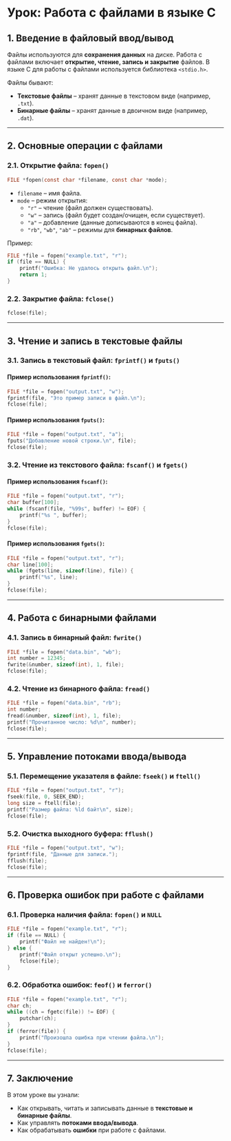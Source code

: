 
# Урок: Работа с файлами в языке C

## 1. Введение в файловый ввод/вывод
Файлы используются для **сохранения данных** на диске. Работа с файлами включает **открытие, чтение, запись и закрытие** файлов. 
В языке C для работы с файлами используется библиотека `<stdio.h>`.

Файлы бывают:
- **Текстовые файлы** – хранят данные в текстовом виде (например, `.txt`).
- **Бинарные файлы** – хранят данные в двоичном виде (например, `.dat`).

---

## 2. Основные операции с файлами

### 2.1. Открытие файла: `fopen()`
```c
FILE *fopen(const char *filename, const char *mode);
```
- `filename` – имя файла.
- `mode` – режим открытия:
  - `"r"` – чтение (файл должен существовать).
  - `"w"` – запись (файл будет создан/очищен, если существует).
  - `"a"` – добавление (данные дописываются в конец файла).
  - `"rb"`, `"wb"`, `"ab"` – режимы для **бинарных файлов**.

Пример:
```c
FILE *file = fopen("example.txt", "r");
if (file == NULL) {
    printf("Ошибка: Не удалось открыть файл.\n");
    return 1;
}
```

### 2.2. Закрытие файла: `fclose()`
```c
fclose(file);
```

---

## 3. Чтение и запись в текстовые файлы

### 3.1. Запись в текстовый файл: `fprintf()` и `fputs()`
#### Пример использования `fprintf()`:
```c
FILE *file = fopen("output.txt", "w");
fprintf(file, "Это пример записи в файл.\n");
fclose(file);
```

#### Пример использования `fputs()`:
```c
FILE *file = fopen("output.txt", "a");
fputs("Добавление новой строки.\n", file);
fclose(file);
```

### 3.2. Чтение из текстового файла: `fscanf()` и `fgets()`
#### Пример использования `fscanf()`:
```c
FILE *file = fopen("output.txt", "r");
char buffer[100];
while (fscanf(file, "%99s", buffer) != EOF) {
    printf("%s ", buffer);
}
fclose(file);
```

#### Пример использования `fgets()`:
```c
FILE *file = fopen("output.txt", "r");
char line[100];
while (fgets(line, sizeof(line), file)) {
    printf("%s", line);
}
fclose(file);
```

---

## 4. Работа с бинарными файлами

### 4.1. Запись в бинарный файл: `fwrite()`
```c
FILE *file = fopen("data.bin", "wb");
int number = 12345;
fwrite(&number, sizeof(int), 1, file);
fclose(file);
```

### 4.2. Чтение из бинарного файла: `fread()`
```c
FILE *file = fopen("data.bin", "rb");
int number;
fread(&number, sizeof(int), 1, file);
printf("Прочитанное число: %d\n", number);
fclose(file);
```

---

## 5. Управление потоками ввода/вывода

### 5.1. Перемещение указателя в файле: `fseek()` и `ftell()`
```c
FILE *file = fopen("output.txt", "r");
fseek(file, 0, SEEK_END);
long size = ftell(file);
printf("Размер файла: %ld байт\n", size);
fclose(file);
```

### 5.2. Очистка выходного буфера: `fflush()`
```c
FILE *file = fopen("output.txt", "w");
fprintf(file, "Данные для записи.");
fflush(file);
fclose(file);
```

---

## 6. Проверка ошибок при работе с файлами

### 6.1. Проверка наличия файла: `fopen()` и `NULL`
```c
FILE *file = fopen("example.txt", "r");
if (file == NULL) {
    printf("Файл не найден!\n");
} else {
    printf("Файл открыт успешно.\n");
    fclose(file);
}
```

### 6.2. Обработка ошибок: `feof()` и `ferror()`
```c
FILE *file = fopen("example.txt", "r");
char ch;
while ((ch = fgetc(file)) != EOF) {
    putchar(ch);
}
if (ferror(file)) {
    printf("Произошла ошибка при чтении файла.\n");
}
fclose(file);
```

---

## 7. Заключение

В этом уроке вы узнали:
- Как открывать, читать и записывать данные в **текстовые и бинарные файлы**.
- Как управлять **потоками ввода/вывода**.
- Как обрабатывать **ошибки** при работе с файлами.
